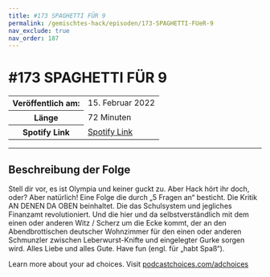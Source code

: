 ```yaml
---
title: #173 SPAGHETTI FÜR 9
permalink: /gemischtes-hack/episoden/173-SPAGHETTI-FUeR-9
nav_exclude: true
nav_order: 187
---
```


# #173 SPAGHETTI FÜR 9
<table class="resp-table dcf-table dcf-table-responsive dcf-table-bordered dcf-table-striped dcf-w-100%">
                    <tbody>
                        <tr>
                            <th scope="row">Veröffentlich am:</th>
                            <td data-label="Veröffentlich am:">15. Februar 2022</td>
                        </tr>
                        <tr>
                            <th scope="row">Länge </th>
                            <td data-label="Länge ">72 Minuten</td>
                        </tr><tr>
                                <th scope="row">Spotify Link</th>
                                <td data-label="Spotify Link"><a href="https://open.spotify.com/episode/7EnOSxCjrW0s6XEVswZPto">Spotify Link</a></td>
                            </tr></tbody>
                </table>

***

## Beschreibung der Folge

<div>
<p>Stell dir vor, es ist Olympia und keiner guckt zu. Aber Hack hört ihr doch, oder? Aber natürlich! Eine Folge die durch „5 Fragen an“ besticht. Die Kritik AN DENEN DA OBEN beinhaltet. Die das Schulsystem und jegliches Finanzamt revolutioniert. Und die hier und da selbstverständlich mit dem einen oder anderen Witz / Scherz um die Ecke kommt, der an den Abendbrottischen deutscher Wohnzimmer für den einen oder anderen Schmunzler zwischen Leberwurst-Knifte und eingelegter Gurke sorgen wird. Alles Liebe und alles Gute. Have fun (engl. für „habt Spaß“).</p><p> </p><p>Learn more about your ad choices. Visit <a href="https://podcastchoices.com/adchoices" rel="nofollow">podcastchoices.com/adchoices</a></p>  
</div>

